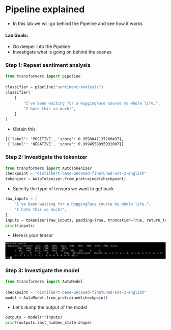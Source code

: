 # Pipeline explained

* In this lab we will go behind the Pipeline and see how it works

#### Lab Goals:

* Go deeper into the Pipeline
* Investigate what is going on behind the scenes


### Step 1: Repeat sentiment analysis

```python
from transformers import pipeline

classifier = pipeline("sentiment-analysis")
classifier(
    [
        "I've been waiting for a HuggingFace course my whole life.",
        "I hate this so much!",
    ]
)
```

* Obtain this

```text
[{'label': 'POSITIVE', 'score': 0.9598047137260437},
 {'label': 'NEGATIVE', 'score': 0.9994558095932007}]
```

### Step 2: Investigate the tokenizer

```python
from transformers import AutoTokenizer
checkpoint = "distilbert-base-uncased-finetuned-sst-2-english"
tokenizer = AutoTokenizer.from_pretrained(checkpoint)
```

* Specify the type of tensors we want to get back

```python
raw_inputs = [
    "I've been waiting for a HuggingFace course my whole life.",
    "I hate this so much!",
]
inputs = tokenizer(raw_inputs, padding=True, truncation=True, return_tensors="pt")
print(inputs)
```



* Here is your tensor


![](../images/03-tensor.png)

### Step 3: Investigate the model

```python
from transformers import AutoModel

checkpoint = "distilbert-base-uncased-finetuned-sst-2-english"
model = AutoModel.from_pretrained(checkpoint)
```

* Let's dump the output of the model

```python
outputs = model(**inputs)
print(outputs.last_hidden_state.shape)
```




